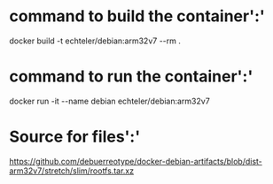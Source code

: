 
# command to build the container':'

docker build -t echteler/debian:arm32v7 --rm .

# command to run the container':'

docker run -it --name debian echteler/debian:arm32v7

# Source for files':'

<https://github.com/debuerreotype/docker-debian-artifacts/blob/dist-arm32v7/stretch/slim/rootfs.tar.xz>
